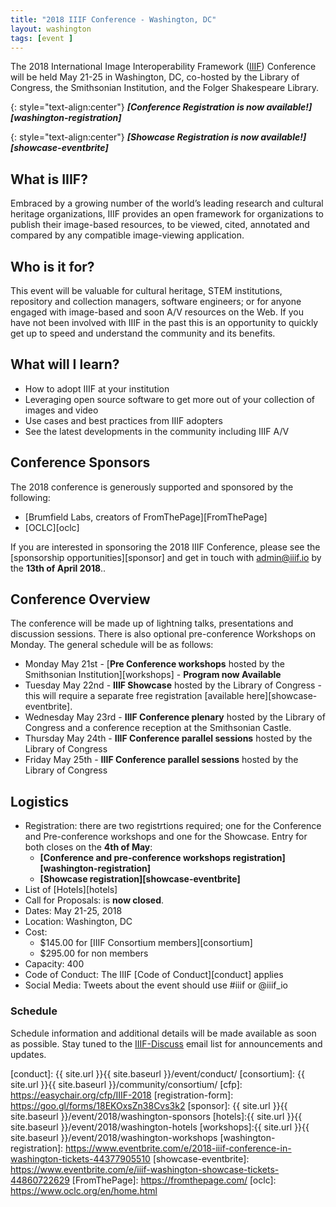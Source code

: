 ```yaml
---
title: "2018 IIIF Conference - Washington, DC"
layout: washington
tags: [event ]
---
```


The 2018 International Image Interoperability Framework ([IIIF][home-page]) Conference will be held May 21-25 in Washington, DC, co-hosted by the Library of Congress, the Smithsonian Institution, and the Folger Shakespeare Library.

{: style="text-align:center"}
***[Conference Registration is now available!][washington-registration]***

{: style="text-align:center"}
***[Showcase Registration is now available!][showcase-eventbrite]***

## What is IIIF?
Embraced by a growing number of the world’s leading research and cultural heritage organizations, IIIF provides an open framework for organizations to publish their image-based resources, to be viewed, cited, annotated and compared by any compatible image-viewing application.

## Who is it for?
This event will be valuable for cultural heritage, STEM institutions, repository and collection managers, software engineers; or for anyone engaged with image-based and soon A/V resources on the Web. If you have not been involved with IIIF in the past this is an opportunity to quickly get up to speed and understand the community and its benefits.

## What will I learn?
 * How to adopt IIIF at your institution
 * Leveraging open source software to get more out of your collection of images and video
 * Use cases and best practices from IIIF adopters
 * See the latest developments in the community including IIIF A/V

## Conference Sponsors

The 2018 conference is generously supported and sponsored by the following:
 * [Brumfield Labs, creators of FromThePage][FromThePage]
 * [OCLC][oclc]

If you are interested in sponsoring the 2018 IIIF Conference, please see the [sponsorship opportunities][sponsor] and get in touch with admin@iiif.io by the **13th of April 2018**..

## Conference Overview
The conference will be made up of lightning talks, presentations and discussion sessions. There is also optional pre-conference Workshops on Monday. The general schedule will be as follows:

* Monday May 21st - [**Pre Conference workshops** hosted by the Smithsonian Institution][workshops] - **Program now Available**
* Tuesday May 22nd - **IIIF Showcase** hosted by the Library of Congress - this will require a separate free registration [available here][showcase-eventbrite].
* Wednesday May 23rd - **IIIF Conference plenary** hosted by the Library of Congress and a conference reception at the Smithsonian Castle.
* Thursday May 24th - **IIIF Conference parallel sessions** hosted by the Library of Congress
* Friday May 25th - **IIIF Conference parallel sessions** hosted by the Library of Congress

## Logistics

* Registration: there are two registrtions required; one for the Conference and Pre-conference workshops and one for the Showcase. Entry for both closes on the **4th of May**:
  * **[Conference and pre-conference workshops registration][washington-registration]**
  * **[Showcase registration][showcase-eventbrite]**
* List of [Hotels][hotels]
* Call for Proposals: is **now closed**.
* Dates: May 21-25, 2018
* Location: Washington, DC
* Cost:
   * $145.00 for [IIIF Consortium members][consortium]
   * $295.00 for non members
* Capacity: 400
* Code of Conduct: The IIIF [Code of Conduct][conduct] applies
* Social Media: Tweets about the event should use #iiif or @iiif_io

### Schedule

Schedule information and additional details will be made available as soon as possible. Stay tuned to the [IIIF-Discuss][iiif-discuss] email list for announcements and updates.

[home-page]: http://iiif.io/
[iiif-discuss]: https://groups.google.com/forum/#!forum/iiif-discuss
[conduct]: {{ site.url }}{{ site.baseurl }}/event/conduct/
[consortium]: {{ site.url }}{{ site.baseurl }}/community/consortium/
[cfp]: https://easychair.org/cfp/IIIF-2018
[registration-form]: https://goo.gl/forms/18EKOxsZn38Cvs3k2
[sponsor]: {{ site.url }}{{ site.baseurl }}/event/2018/washington-sponsors
[hotels]:{{ site.url }}{{ site.baseurl }}/event/2018/washington-hotels
[workshops]:{{ site.url }}{{ site.baseurl }}/event/2018/washington-workshops
[washington-registration]: https://www.eventbrite.com/e/2018-iiif-conference-in-washington-tickets-44377905510
[showcase-eventbrite]: https://www.eventbrite.com/e/iiif-washington-showcase-tickets-44860722629
[FromThePage]: https://fromthepage.com/
[oclc]: https://www.oclc.org/en/home.html
